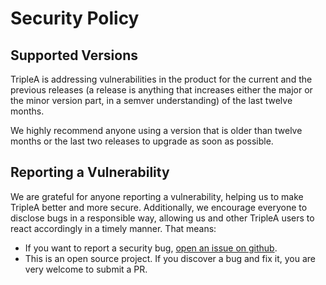 # Security Policy

## Supported Versions
TripleA is addressing vulnerabilities in the product for the current and the previous releases (a release is anything that increases either the major or the minor version part, in a semver understanding) of the last twelve months.

We highly recommend anyone using a version that is older than twelve months or the last two releases to upgrade as soon as possible.

## Reporting a Vulnerability

We are grateful for anyone reporting a vulnerability, helping us to make TripleA better and more secure. Additionally, we encourage everyone to disclose bugs in a responsible way, allowing us and other TripleA users to react accordingly in a timely manner. That means:

- If you want to report a security bug, [open an issue on github](https://github.com/mjafarpour87/medical-insights.git/issues/new).
- This is an open source project. If you discover a bug and fix it, you are very welcome to submit a PR.
